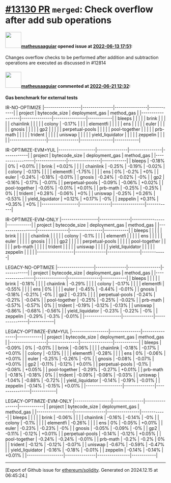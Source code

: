 # [\#13130 PR](https://github.com/ethereum/solidity/pull/13130) `merged`: Check overflow after add sub operations

#### <img src="https://avatars.githubusercontent.com/u/95899911?u=b80e228dd73aa60cc8cc18ebf2e9e72a0840b7d5&v=4" width="50">[matheusaaguiar](https://github.com/matheusaaguiar) opened issue at [2022-06-13 17:51](https://github.com/ethereum/solidity/pull/13130):

Changes overflow checks to be performed after addition and subtraction operations are executed as discussed in #12814 

#### <img src="https://avatars.githubusercontent.com/u/95899911?u=b80e228dd73aa60cc8cc18ebf2e9e72a0840b7d5&v=4" width="50">[matheusaaguiar](https://github.com/matheusaaguiar) commented at [2022-06-21 12:32](https://github.com/ethereum/solidity/pull/13130#issuecomment-1161687290):

**Gas benchmark for external tests**


IR-NO-OPTIMIZE
|------------------|---------------|----------------|------------|
|          project | bytecode_size | deployment_gas | method_gas |
|------------------|---------------|----------------|------------|
|           bleeps |               |                |            |
|            brink |               |                |            |
|        chainlink |               |                |            |
|           colony |        -0.17% |                |            |
|        elementfi |               |                |            |
|              ens |               |                |            |
|            euler |               |                |            |
|           gnosis |               |                |            |
|              gp2 |               |                |            |
|  perpetual-pools |               |                |            |
|    pool-together |               |                |            |
|         prb-math |               |                |            |
|          trident |               |                |            |
|          uniswap |               |                |            |
| yield_liquidator |               |                |            |
|         zeppelin |               |                |            |
|------------------|---------------|----------------|------------|

IR-OPTIMIZE-EVM+YUL
|------------------|---------------|----------------|------------|
|          project | bytecode_size | deployment_gas | method_gas |
|------------------|---------------|----------------|------------|
|           bleeps |        -0.18% |             0% |     +0.01% |
|            brink |        +0.02% |                |            |
|        chainlink |        -0.25% |         -0.19% |     -0.02% |
|           colony |        -0.13% |                |            |
|        elementfi |        -1.75% |                |            |
|              ens |            0% |          -0.2% |        +0% |
|            euler |        -0.24% |         -0.18% |     -0.01% |
|           gnosis |        -0.24% |         -0.02% |        -0% |
|              gp2 |        -0.16% |         -0.17% |     -0.01% |
|  perpetual-pools |        -0.09% |         -0.06% |     +0.02% |
|    pool-together |        -0.05% |         -0.01% |     +0.01% |
|         prb-math |        -0.25% |         -0.25% |         0% |
|          trident |        +0.28% |         -0.06% |        +0% |
|          uniswap |        -0.25% |         +0.26% |     -0.53% |
| yield_liquidator |        +0.12% |         +0.17% |        -0% |
|         zeppelin |        +0.31% |         +0.35% |        +0% |
|------------------|---------------|----------------|------------|

IR-OPTIMIZE-EVM-ONLY
|------------------|---------------|----------------|------------|
|          project | bytecode_size | deployment_gas | method_gas |
|------------------|---------------|----------------|------------|
|           bleeps |               |                |            |
|            brink |               |                |            |
|        chainlink |               |                |            |
|           colony |         -0.1% |                |            |
|        elementfi |               |                |            |
|              ens |               |                |            |
|            euler |               |                |            |
|           gnosis |               |                |            |
|              gp2 |               |                |            |
|  perpetual-pools |               |                |            |
|    pool-together |               |                |            |
|         prb-math |               |                |            |
|          trident |               |                |            |
|          uniswap |               |                |            |
| yield_liquidator |               |                |            |
|         zeppelin |               |                |            |
|------------------|---------------|----------------|------------|

LEGACY-NO-OPTIMIZE
|------------------|---------------|----------------|------------|
|          project | bytecode_size | deployment_gas | method_gas |
|------------------|---------------|----------------|------------|
|           bleeps |               |                |            |
|            brink |        -0.18% |                |            |
|        chainlink |        -0.29% |                |            |
|           colony |        -0.17% |                |            |
|        elementfi |        -0.55% |                |            |
|              ens |            0% |                |            |
|            euler |        -0.45% |         -0.44% |     -0.01% |
|           gnosis |        -0.18% |         -0.21% |        -0% |
|              gp2 |        -0.23% |                |            |
|  perpetual-pools |        -0.24% |         -0.21% |     -0.04% |
|    pool-together |        -0.25% |         -0.25% |     -0.02% |
|         prb-math |        -0.57% |         -0.57% |         0% |
|          trident |        -0.19% |         -0.12% |     -0.13% |
|          uniswap |        -0.86% |         -0.68% |     -0.56% |
| yield_liquidator |        -0.23% |         -0.22% |        -0% |
|         zeppelin |        -0.29% |          -0.3% |     -0.01% |
|------------------|---------------|----------------|------------|

LEGACY-OPTIMIZE-EVM+YUL
|------------------|---------------|----------------|------------|
|          project | bytecode_size | deployment_gas | method_gas |
|------------------|---------------|----------------|------------|
|           bleeps |        -0.09% |             0% |     -0.01% |
|            brink |        -0.06% |                |            |
|        chainlink |        -0.18% |         -0.17% |     +0.01% |
|           colony |        -0.13% |                |            |
|        elementfi |        -0.28% |                |            |
|              ens |            0% |         -0.06% |     +0.01% |
|            euler |        -0.25% |         -0.26% |        -0% |
|           gnosis |        -0.08% |         -0.07% |     +0.01% |
|              gp2 |        -0.11% |         -0.12% |     +0.01% |
|  perpetual-pools |         -0.1% |         -0.08% |     +0.05% |
|    pool-together |        -0.29% |         -0.27% |     +0.01% |
|         prb-math |        -0.18% |         -0.18% |         0% |
|          trident |        -0.09% |         -0.08% |     -0.03% |
|          uniswap |        -1.04% |         -0.88% |     -0.72% |
| yield_liquidator |        -0.14% |         -0.19% |     -0.01% |
|         zeppelin |        -0.14% |         -0.15% |     +0.01% |
|------------------|---------------|----------------|------------|

LEGACY-OPTIMIZE-EVM-ONLY
|------------------|---------------|----------------|------------|
|          project | bytecode_size | deployment_gas | method_gas |
|------------------|---------------|----------------|------------|
|           bleeps |               |                |            |
|            brink |        -0.06% |                |            |
|        chainlink |        -0.16% |         -0.14% |        -0% |
|           colony |         -0.1% |                |            |
|        elementfi |        -0.26% |                |            |
|              ens |            0% |         -0.05% |     +0.01% |
|            euler |        -0.23% |         -0.23% |        -0% |
|           gnosis |        -0.05% |         -0.09% |        -0% |
|              gp2 |        -0.11% |         -0.12% |     +0.01% |
|  perpetual-pools |        -0.14% |         -0.12% |     +0.05% |
|    pool-together |        -0.24% |         -0.24% |     -0.01% |
|         prb-math |         -0.2% |          -0.2% |         0% |
|          trident |        -0.12% |         -0.12% |     -0.07% |
|          uniswap |        -0.67% |         -0.59% |     -0.47% |
| yield_liquidator |        -0.16% |         -0.18% |     -0.01% |
|         zeppelin |        -0.14% |         -0.14% |     +0.01% |
|------------------|---------------|----------------|------------|


-------------------------------------------------------------------------------



[Export of Github issue for [ethereum/solidity](https://github.com/ethereum/solidity). Generated on 2024.12.15 at 06:45:24.]
